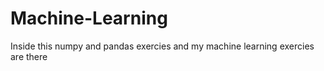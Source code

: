 # Machine-Learning
Inside this numpy and pandas exercies and my machine learning exercies are there
